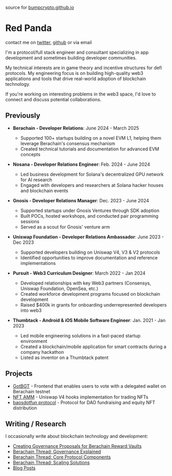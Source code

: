 source for [bumpcrypto.github.io](https://bumpcrypto.github.io)

# Red Panda

contact me on [twitter](https://twitter.com/0xiredpanda), [github](https://github.com/bumpcrypto) or via email

I'm a protocol/full stack engineer and consultant specializing in app development and sometimes building developer communities. 

My technical interests are in game theory and incentive structures for defi protocols. My engineering focus is on building high-quality web3 applications and tools that drive real-world adoption of blockchain technology.

If you're working on interesting problems in the web3 space, I'd love to connect and discuss potential collaborations.

## Previously

- **Berachain - Developer Relations**: June 2024 - March 2025
  - Supported 100+ startups building on a novel EVM L1, helping them leverage Berachain's consensus mechanism
  - Created technical tutorials and documentation for advanced EVM concepts

- **Nosana - Developer Relations Engineer**: Feb. 2024 - June 2024
  - Led business development for Solana's decentralized GPU network for AI research 
  - Engaged with developers and researchers at Solana hacker houses and blockchain events

- **Gnosis - Developer Relations Manager**: Dec. 2023 - June 2024
  - Supported startups under Gnosis Ventures through SDK adoption
  - Built POCs, hosted workshops, and conducted pair programming sessions
  - Served as a scout for Gnosis' venture arm

- **Uniswap Foundation - Developer Relations Ambassador**: June 2023 - Dec 2023
  - Supported developers building on Uniswap V4, V3 & V2 protocols
  - Identified opportunities to improve documentation and reference implementations

- **Pursuit - Web3 Curriculum Designer**: March 2022 - Jan 2024
  - Developed relationships with key Web3 partners (Consensys, Uniswap Foundation, OpenSea, etc.)
  - Created workforce development programs focused on blockchain development
  - Raised $400k in grants for onboarding underrepresented developers into web3

- **Thumbtack - Android & iOS Mobile Software Engineer**: Jan. 2021 - Jan 2023
  - Led mobile engineering solutions in a fast-paced startup environment
  - Created a blockchain/mobile application for smart contracts during a company hackathon
  - Listed as inventor on a Thumbtack patent

## Projects

- [GotBGT](https://www.gotbgt.com/) - Frontend that enables users to vote with a delegated wallet on Berachain testnet
- [NFT AMM](https://github.com/blackbera/nft-amm-hook) - Uniswap V4 hooks implementation for trading NFTs
- [baosdotfun protocol](https://github.com/beradigm/bao-contracts) - Protocol for DAO fundraising and equity NFT distribution

## Writing / Research

I occasionally write about blockchain technology and development:

- [Creating Governance Proposals for Berachain Reward Vaults](https://blog.berachain.com/blog/creating-a-governance-proposal-for-berachain-reward-vaults)
- [Berachain Thread: Governance Explained](https://x.com/dablackbera/status/1839727208132210916)
- [Berachain Thread: Core Protocol Components](https://x.com/dablackbera/status/1840895407464845321)
- [Berachain Thread: Scaling Solutions](https://x.com/dablackbera/status/1852320201146318876)
- [Blog Posts](https://mirror.xyz/0x0e729b11661B3f1C1E829AAdF764D5C3295e1256)
